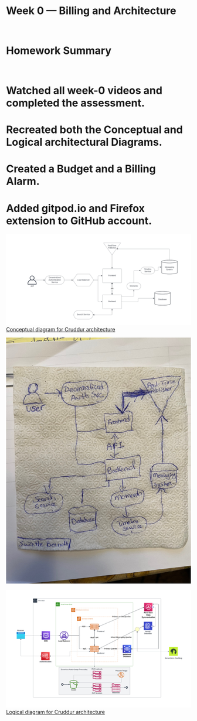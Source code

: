 # Week 0 — Billing and Architecture
&nbsp;

&NewLine;
&NewLine;


# Homework Summary
&nbsp;

# Watched all week-0 videos and completed the assessment.
# Recreated both the Conceptual and Logical architectural Diagrams.
# Created a Budget and a Billing Alarm.
# Added gitpod.io and Firefox extension to GitHub account.






![Cruddur Conceptual Diagram](https://github.com/SBecraft/aws-bootcamp-cruddur-2023/blob/main/_docs/assets/Cruddur%20Conceptual%20Diagram.png)
[Conceptual diagram for Cruddur architecture](https://lucid.app/lucidchart/1178e5b4-9c42-472d-aa73-79275784f24a/edit?viewport_loc=-857%2C3%2C3061%2C1573%2C0_0&invitationId=inv_9c09d566-cd67-41af-a5c3-2c21652d9526)
&nbsp;

&NewLine;
&NewLine;



![Napkin Cruddur Diagram](https://github.com/SBecraft/aws-bootcamp-cruddur-2023/blob/main/_docs/assets/Napkin-Crudder%20Conceptual%20Architecture.jpg)

&NewLine;
&NewLine;


![Cruddur Logical Diagram](https://github.com/SBecraft/aws-bootcamp-cruddur-2023/blob/main/_docs/assets/Logical%20Cruddur%20Diagram.png)
[Logical diagram for Cruddur architecture](https://lucid.app/lucidchart/57bebfea-4b09-4a46-8b30-bc077baa98f1/edit?viewport_loc=143%2C-85%2C3061%2C1573%2C0_0&invitationId=inv_ce98a7c1-19bd-41c3-992f-e93a96736a0d)
